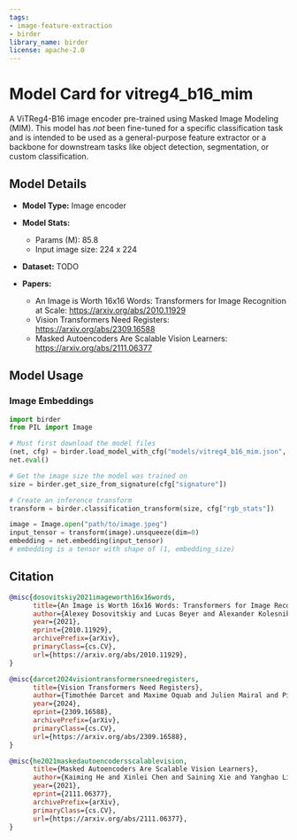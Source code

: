 ```yaml
---
tags:
- image-feature-extraction
- birder
library_name: birder
license: apache-2.0
---
```


# Model Card for vitreg4_b16_mim

A ViTReg4-B16 image encoder pre-trained using Masked Image Modeling (MIM). This model has *not* been fine-tuned for a specific classification task and is intended to be used as a general-purpose feature extractor or a backbone for downstream tasks like object detection, segmentation, or custom classification.

## Model Details

- **Model Type:** Image encoder
- **Model Stats:**
    - Params (M): 85.8
    - Input image size: 224 x 224
- **Dataset:** TODO

- **Papers:**
    - An Image is Worth 16x16 Words: Transformers for Image Recognition at Scale: <https://arxiv.org/abs/2010.11929>
    - Vision Transformers Need Registers: <https://arxiv.org/abs/2309.16588>
    - Masked Autoencoders Are Scalable Vision Learners: <https://arxiv.org/abs/2111.06377>

## Model Usage

### Image Embeddings

```python
import birder
from PIL import Image

# Must first download the model files
(net, cfg) = birder.load_model_with_cfg("models/vitreg4_b16_mim.json", "models/vitreg4_b16_mim_200.pt")
net.eval()

# Get the image size the model was trained on
size = birder.get_size_from_signature(cfg["signature"])

# Create an inference transform
transform = birder.classification_transform(size, cfg["rgb_stats"])

image = Image.open("path/to/image.jpeg")
input_tensor = transform(image).unsqueeze(dim=0)
embedding = net.embedding(input_tensor)
# embedding is a tensor with shape of (1, embedding_size)
```

## Citation

```bibtex
@misc{dosovitskiy2021imageworth16x16words,
      title={An Image is Worth 16x16 Words: Transformers for Image Recognition at Scale}, 
      author={Alexey Dosovitskiy and Lucas Beyer and Alexander Kolesnikov and Dirk Weissenborn and Xiaohua Zhai and Thomas Unterthiner and Mostafa Dehghani and Matthias Minderer and Georg Heigold and Sylvain Gelly and Jakob Uszkoreit and Neil Houlsby},
      year={2021},
      eprint={2010.11929},
      archivePrefix={arXiv},
      primaryClass={cs.CV},
      url={https://arxiv.org/abs/2010.11929}, 
}

@misc{darcet2024visiontransformersneedregisters,
      title={Vision Transformers Need Registers}, 
      author={Timothée Darcet and Maxime Oquab and Julien Mairal and Piotr Bojanowski},
      year={2024},
      eprint={2309.16588},
      archivePrefix={arXiv},
      primaryClass={cs.CV},
      url={https://arxiv.org/abs/2309.16588}, 
}

@misc{he2021maskedautoencodersscalablevision,
      title={Masked Autoencoders Are Scalable Vision Learners}, 
      author={Kaiming He and Xinlei Chen and Saining Xie and Yanghao Li and Piotr Dollár and Ross Girshick},
      year={2021},
      eprint={2111.06377},
      archivePrefix={arXiv},
      primaryClass={cs.CV},
      url={https://arxiv.org/abs/2111.06377}, 
}
```
